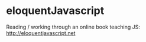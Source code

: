 # eloquentJavascript
Reading / working through an online book teaching JS: http://eloquentjavascript.net
